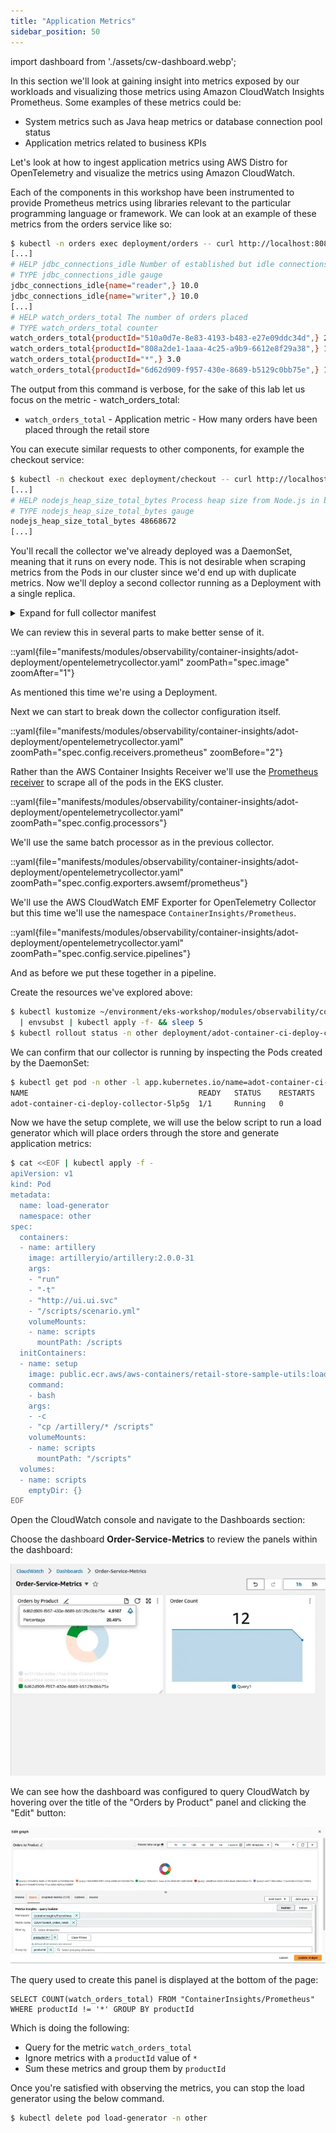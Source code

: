 ```yaml
---
title: "Application Metrics"
sidebar_position: 50
---
```


import dashboard from './assets/cw-dashboard.webp';

In this section we'll look at gaining insight into metrics exposed by our workloads and visualizing those metrics using Amazon CloudWatch Insights Prometheus. Some examples of these metrics could be:

- System metrics such as Java heap metrics or database connection pool status
- Application metrics related to business KPIs

Let's look at how to ingest application metrics using AWS Distro for OpenTelemetry and visualize the metrics using Amazon CloudWatch.

Each of the components in this workshop have been instrumented to provide Prometheus metrics using libraries relevant to the particular programming language or framework. We can look at an example of these metrics from the orders service like so:

```bash
$ kubectl -n orders exec deployment/orders -- curl http://localhost:8080/actuator/prometheus
[...]
# HELP jdbc_connections_idle Number of established but idle connections.
# TYPE jdbc_connections_idle gauge
jdbc_connections_idle{name="reader",} 10.0
jdbc_connections_idle{name="writer",} 10.0
[...]
# HELP watch_orders_total The number of orders placed
# TYPE watch_orders_total counter
watch_orders_total{productId="510a0d7e-8e83-4193-b483-e27e09ddc34d",} 2.0
watch_orders_total{productId="808a2de1-1aaa-4c25-a9b9-6612e8f29a38",} 1.0
watch_orders_total{productId="*",} 3.0
watch_orders_total{productId="6d62d909-f957-430e-8689-b5129c0bb75e",} 1.0
```

The output from this command is verbose, for the sake of this lab let us focus on the metric - watch_orders_total:

- `watch_orders_total` - Application metric - How many orders have been placed through the retail store

You can execute similar requests to other components, for example the checkout service:

```bash
$ kubectl -n checkout exec deployment/checkout -- curl http://localhost:8080/metrics
[...]
# HELP nodejs_heap_size_total_bytes Process heap size from Node.js in bytes.
# TYPE nodejs_heap_size_total_bytes gauge
nodejs_heap_size_total_bytes 48668672
[...]
```

You'll recall the collector we've already deployed was a DaemonSet, meaning that it runs on every node. This is not desirable when scraping metrics from the Pods in our cluster since we'd end up with duplicate metrics. Now we'll deploy a second collector running as a Deployment with a single replica.

<details>
  <summary>Expand for full collector manifest</summary>

::yaml{file="manifests/modules/observability/container-insights/adot-deployment/opentelemetrycollector.yaml"}

</details>

We can review this in several parts to make better sense of it.

::yaml{file="manifests/modules/observability/container-insights/adot-deployment/opentelemetrycollector.yaml" zoomPath="spec.image" zoomAfter="1"}

As mentioned this time we're using a Deployment.

Next we can start to break down the collector configuration itself.

::yaml{file="manifests/modules/observability/container-insights/adot-deployment/opentelemetrycollector.yaml" zoomPath="spec.config.receivers.prometheus" zoomBefore="2"}

Rather than the AWS Container Insights Receiver we'll use the [Prometheus receiver](https://github.com/open-telemetry/opentelemetry-collector-contrib/blob/main/receiver/prometheusreceiver/README.md) to scrape all of the pods in the EKS cluster.

::yaml{file="manifests/modules/observability/container-insights/adot-deployment/opentelemetrycollector.yaml" zoomPath="spec.config.processors"}

We'll use the same batch processor as in the previous collector.

::yaml{file="manifests/modules/observability/container-insights/adot-deployment/opentelemetrycollector.yaml" zoomPath="spec.config.exporters.awsemf/prometheus"}

We'll use the AWS CloudWatch EMF Exporter for OpenTelemetry Collector but this time we'll use the namespace `ContainerInsights/Prometheus`.

::yaml{file="manifests/modules/observability/container-insights/adot-deployment/opentelemetrycollector.yaml" zoomPath="spec.config.service.pipelines"}

And as before we put these together in a pipeline.

Create the resources we've explored above:

```bash
$ kubectl kustomize ~/environment/eks-workshop/modules/observability/container-insights/adot-deployment \
  | envsubst | kubectl apply -f- && sleep 5
$ kubectl rollout status -n other deployment/adot-container-ci-deploy-collector --timeout=120s
```

We can confirm that our collector is running by inspecting the Pods created by the DaemonSet:

```bash
$ kubectl get pod -n other -l app.kubernetes.io/name=adot-container-ci-deploy-collector
NAME                                      READY   STATUS    RESTARTS   AGE
adot-container-ci-deploy-collector-5lp5g  1/1     Running   0          15s
```

Now we have the setup complete, we will use the below script to run a load generator which will place orders through the store and generate application metrics:

```bash test=false
$ cat <<EOF | kubectl apply -f -
apiVersion: v1
kind: Pod
metadata:
  name: load-generator
  namespace: other
spec:
  containers:
  - name: artillery
    image: artilleryio/artillery:2.0.0-31
    args:
    - "run"
    - "-t"
    - "http://ui.ui.svc"
    - "/scripts/scenario.yml"
    volumeMounts:
    - name: scripts
      mountPath: /scripts
  initContainers:
  - name: setup
    image: public.ecr.aws/aws-containers/retail-store-sample-utils:load-gen.0.4.0
    command:
    - bash
    args:
    - -c
    - "cp /artillery/* /scripts"
    volumeMounts:
    - name: scripts
      mountPath: "/scripts"
  volumes:
  - name: scripts
    emptyDir: {}
EOF
```

Open the CloudWatch console and navigate to the Dashboards section:

<ConsoleButton url="https://console.aws.amazon.com/cloudwatch/home#dashboards" service="cloudwatch" label="Open CloudWatch console"/>

Choose the dashboard **Order-Service-Metrics** to review the panels within the dashboard:

![Application Metrics](./assets/dashboard-metrics.webp)

We can see how the dashboard was configured to query CloudWatch by hovering over the title of the "Orders by Product" panel and clicking the "Edit" button:

![Edit Panel](./assets/dashboard-edit-metrics.webp)

The query used to create this panel is displayed at the bottom of the page:

```text
SELECT COUNT(watch_orders_total) FROM "ContainerInsights/Prometheus" WHERE productId != '*' GROUP BY productId
```

Which is doing the following:

- Query for the metric `watch_orders_total`
- Ignore metrics with a `productId` value of `*`
- Sum these metrics and group them by `productId`

Once you're satisfied with observing the metrics, you can stop the load generator using the below command.

```bash timeout=180 test=false
$ kubectl delete pod load-generator -n other
```
